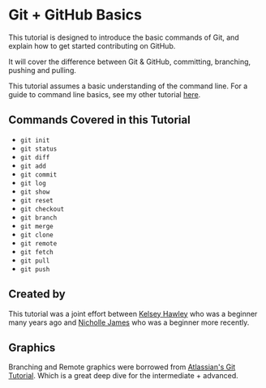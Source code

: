 # Git + GitHub Basics

This tutorial is designed to introduce the basic commands of Git, and explain how to get started contributing on GitHub.

It will cover the difference between Git & GitHub, committing, branching, pushing and pulling.

This tutorial assumes a basic understanding of the command line.  For a guide to command line basics, see my other tutorial [here](https://github.com/khawley/commandline_gitbook).

## Commands Covered in this Tutorial

- `git init`
- `git status`
- `git diff`
- `git add`
- `git commit`
- `git log`
- `git show`
- `git reset`
- `git checkout`
- `git branch`
- `git merge`
- `git clone`
- `git remote`
- `git fetch`
- `git pull`
- `git push`

## Created by

This tutorial was a joint effort between [Kelsey Hawley](https://github.com/khawley) who was a beginner many years ago and [Nicholle James](https://github.com/oboechick) who was a beginner more recently.


## Graphics

Branching and Remote graphics were borrowed from [Atlassian's Git Tutorial](https://www.atlassian.com/git/tutorials/).  Which is a great deep dive for the intermediate + advanced.